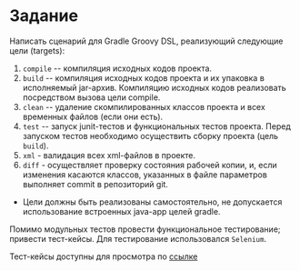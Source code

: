 # Задание
Написать сценарий для Gradle Groovy DSL, реализующий следующие цели (targets):
1. `compile` -- компиляция исходных кодов проекта. 
2. `build` -- компиляция исходных кодов проекта и их упаковка в исполняемый jar-архив. Компиляцию исходных кодов реализовать посредством вызова цели compile.
3. `clean` -- удаление скомпилированных классов проекта и всех временных файлов (если они есть). 
4. `test` -- запуск junit-тестов и функциональных тестов проекта. Перед запуском тестов необходимо осуществить сборку проекта (цель `build`). 
5. `xml` - валидация всех xml-файлов в проекте. 
6. `diff` - осуществляет проверку состояния рабочей копии, и, если изменения касаются классов, указанных в файле параметров выполняет commit в репозиторий git.

- Цели должны быть реализованы самостоятельно, не допускается использование встроенных java-app целей gradle.

Помимо модульных тестов провести функциональное тестирование; привести тест-кейсы. 
Для тестирование использовался `Selenium`.

Тест-кейсы доступны для просмотра по [ссылке](https://docs.google.com/spreadsheets/d/1GQEBMc9iSuLg4lY3FaAGQ9kBz02WaPxxejdiA7CVvb8/edit?usp=sharing)